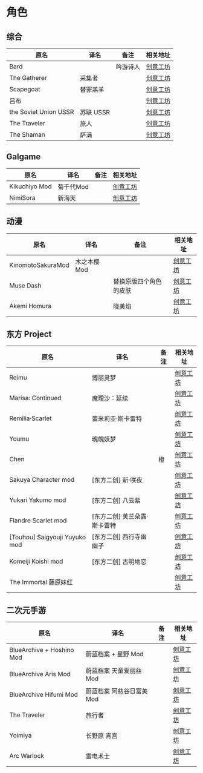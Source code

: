# 角色

## 综合

| 原名                  | 译名      | 备注     | 相关地址                                                                      |
| --------------------- | --------- | -------- | ----------------------------------------------------------------------------- |
| Bard                  |           | 吟游诗人 | [创意工坊](https://steamcommunity.com/sharedfiles/filedetails/?id=1744254855) |
| The Gatherer          | 采集者    |          | [创意工坊](https://steamcommunity.com/sharedfiles/filedetails/?id=1611788501) |
| Scapegoat             | 替罪羔羊  |          | [创意工坊](https://steamcommunity.com/sharedfiles/filedetails/?id=2683107596) |
| 吕布                  |           |          | [创意工坊](https://steamcommunity.com/sharedfiles/filedetails/?id=3068023366) |
| the Soviet Union USSR | 苏联 USSR |          | [创意工坊](https://steamcommunity.com/sharedfiles/filedetails/?id=2938463316) |
| The Traveler          | 旅人      |          | [创意工坊](https://steamcommunity.com/sharedfiles/filedetails/?id=2825713304) |
| The Shaman            | 萨满      |          | [创意工坊](https://steamcommunity.com/sharedfiles/filedetails/?id=2836011594) |

## Galgame

| 原名          | 译名      | 备注 | 相关地址                                                                      |
| ------------- | --------- | ---- | ----------------------------------------------------------------------------- |
| Kikuchiyo Mod | 菊千代Mod |      | [创意工坊](https://steamcommunity.com/sharedfiles/filedetails/?id=2452139546) |
| NimiSora      | 新海天    |      | [创意工坊](https://steamcommunity.com/sharedfiles/filedetails/?id=3088582439) |

## 动漫

| 原名              | 译名        | 备注                   | 相关地址                                                                      |
| ----------------- | ----------- | ---------------------- | ----------------------------------------------------------------------------- |
| KinomotoSakuraMod | 木之本樱Mod |                        | [创意工坊](https://steamcommunity.com/sharedfiles/filedetails/?id=1886968841) |
| Muse Dash         |             | 替换原版四个角色的皮肤 | [创意工坊](https://steamcommunity.com/sharedfiles/filedetails/?id=2621198601) |
| Akemi Homura      |             | 晓美焰                 | [创意工坊](https://steamcommunity.com/sharedfiles/filedetails/?id=2640024018) |

## 东方 Project

| 原名                          | 译名                         | 备注 | 相关地址                                                                      |
| ----------------------------- | ---------------------------- | ---- | ----------------------------------------------------------------------------- |
| Reimu                         | 博丽灵梦                     |      | [创意工坊](https://steamcommunity.com/sharedfiles/filedetails/?id=1968972819) |
| Marisa: Continued             | 魔理沙：延续                 |      | [创意工坊](https://steamcommunity.com/sharedfiles/filedetails/?id=2902980404) |
| Remilia·Scarlet               | 蕾米莉亚·斯卡雷特            |      | [创意工坊](https://steamcommunity.com/sharedfiles/filedetails/?id=1664225190) |
| Youmu                         | 魂魄妖梦                     |      | [创意工坊](https://steamcommunity.com/sharedfiles/filedetails/?id=1727850726) |
| Chen                          |                              | 橙   | [创意工坊](https://steamcommunity.com/sharedfiles/filedetails/?id=1669796028) |
| Sakuya Character mod          | [东方二创] 新·咲夜           |      | [创意工坊](https://steamcommunity.com/sharedfiles/filedetails/?id=2608045805) |
| Yukari Yakumo mod             | [东方二创] 八云紫            |      | [创意工坊](https://steamcommunity.com/sharedfiles/filedetails/?id=2255339303) |
| Flandre Scarlet mod           | [东方二创] 芙兰朵露·斯卡雷特 |      | [创意工坊](https://steamcommunity.com/sharedfiles/filedetails/?id=2443726543) |
| [Touhou] Saigyouji Yuyuko mod | [东方二创] 西行寺幽幽子      |      | [创意工坊](https://steamcommunity.com/sharedfiles/filedetails/?id=2879777307) |
| Komeiji Koishi mod            | [东方二创] 古明地恋          |      | [创意工坊](https://steamcommunity.com/sharedfiles/filedetails/?id=2778721608) |
| The Immortal 藤原妹红         |                              |      | [创意工坊](https://steamcommunity.com/sharedfiles/filedetails/?id=3128545081) |

## 二次元手游

| 原名                      | 译名                      | 备注 | 相关地址                                                                      |
| ------------------------- | ------------------------- | ---- | ----------------------------------------------------------------------------- |
| BlueArchive + Hoshino Mod | 蔚蓝档案 + 星野 Mod       |      | [创意工坊](https://steamcommunity.com/sharedfiles/filedetails/?id=2926419313) |
| BlueArchive Aris Mod      | 蔚蓝档案 天童爱丽丝 Mod   |      | [创意工坊](https://steamcommunity.com/sharedfiles/filedetails/?id=2963132338) |
| BlueArchive Hifumi Mod    | 蔚蓝档案 阿慈谷日富美 Mod |      | [创意工坊](https://steamcommunity.com/sharedfiles/filedetails/?id=3035486426) |
| The Traveler              | 旅行者                    |      | [创意工坊](https://steamcommunity.com/sharedfiles/filedetails/?id=3095284946) |
| Yoimiya                   | 长野原 宵宫               |      | [创意工坊](https://steamcommunity.com/sharedfiles/filedetails/?id=2823700798) |
| Arc Warlock               | 雷电术士                  |      | [创意工坊](https://steamcommunity.com/sharedfiles/filedetails/?id=2604909608) |
